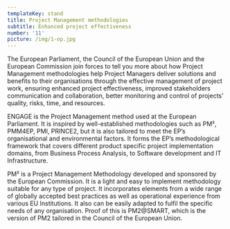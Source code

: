 ```yaml
---
templateKey: stand
title: Project Management methodologies
subtitle: Enhanced project effectiveness
number: '11'
picture: /img/1-op.jpg
---
```

The European Parliament, the Council of the European Union and the European Commission join forces to tell you more about how Project Management methodologies help Project Managers deliver solutions and benefits to their organisations through the effective management of project work, ensuring enhanced project effectiveness, improved stakeholders communication and collaboration, better monitoring and control of projects’ quality, risks, time, and resources.



ENGAGE is the Project Management method used at the European Parliament. It is inspired by well-established methodologies such as PM², PMM4EP, PMI, PRINCE2, but it is also tailored to meet the EP’s organisational and environmental factors. It forms the EP’s methodological framework that covers different product specific project implementation domains, from Business Process Analysis, to Software development and IT Infrastructure.



PM² is a Project Management Methodology developed and sponsored by the European Commission. It is a light and easy to implement methodology suitable for any type of project. It incorporates elements from a wide range of globally accepted best practices as well as operational experience from various EU Institutions. It also can be easily adapted to fulfil the specific needs of any organisation. Proof of this is PM2@SMART, which is the version of PM2 tailored in the Council of the European Union.
